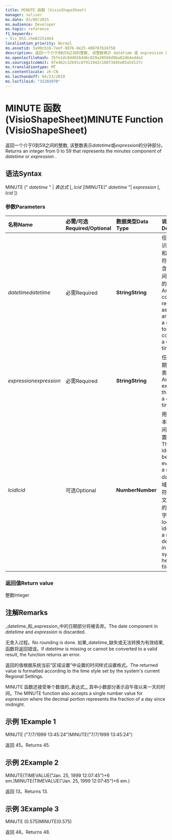 ```yaml
---
title: MINUTE 函数 (VisioShapeSheet)
manager: soliver
ms.date: 03/09/2015
ms.audience: Developer
ms.topic: reference
f1_keywords:
- Vis_DSS.chm82251464
localization_priority: Normal
ms.assetid: 5a90cb16-7eef-8876-8e25-408787b16f58
description: 返回一个介于0到59之间的整数, 该整数表示 datetime 或 expression 的分钟部分。
ms.openlocfilehash: 35fe1dc8d4026dd6c829a38504d9ba82d64edda2
ms.sourcegitcommit: 8fe462c32b91c87911942c188f3445e85a54137c
ms.translationtype: MT
ms.contentlocale: zh-CN
ms.lasthandoff: 04/23/2019
ms.locfileid: "32283970"
---
```

# <a name="minute-function-visioshapesheet"></a><span data-ttu-id="d2622-103">MINUTE 函数 (VisioShapeSheet)</span><span class="sxs-lookup"><span data-stu-id="d2622-103">MINUTE Function (VisioShapeSheet)</span></span>

<span data-ttu-id="d2622-104">返回一个介于0到59之间的整数, 该整数表示*datetime*或*expression*的分钟部分。</span><span class="sxs-lookup"><span data-stu-id="d2622-104">Returns an integer from 0 to 59 that represents the minutes component of  *datetime*  or  *expression*  .</span></span> 
  
## <a name="syntax"></a><span data-ttu-id="d2622-105">语法</span><span class="sxs-lookup"><span data-stu-id="d2622-105">Syntax</span></span>

<span data-ttu-id="d2622-106">MINUTE (" *datetime* " | *表达式* [, *lcid* ])</span><span class="sxs-lookup"><span data-stu-id="d2622-106">MINUTE(" *datetime*  "|  *expression*  [,  *lcid*  ])</span></span> 
  
### <a name="parameters"></a><span data-ttu-id="d2622-107">参数</span><span class="sxs-lookup"><span data-stu-id="d2622-107">Parameters</span></span>

|<span data-ttu-id="d2622-108">**名称**</span><span class="sxs-lookup"><span data-stu-id="d2622-108">**Name**</span></span>|<span data-ttu-id="d2622-109">**必需/可选**</span><span class="sxs-lookup"><span data-stu-id="d2622-109">**Required/Optional**</span></span>|<span data-ttu-id="d2622-110">**数据类型**</span><span class="sxs-lookup"><span data-stu-id="d2622-110">**Data Type**</span></span>|<span data-ttu-id="d2622-111">**说明**</span><span class="sxs-lookup"><span data-stu-id="d2622-111">**Description**</span></span>|
|:-----|:-----|:-----|:-----|
| <span data-ttu-id="d2622-112">_datetime_</span><span class="sxs-lookup"><span data-stu-id="d2622-112">_datetime_</span></span> <br/> |<span data-ttu-id="d2622-113">必需</span><span class="sxs-lookup"><span data-stu-id="d2622-113">Required</span></span>  <br/> |<span data-ttu-id="d2622-114">**String**</span><span class="sxs-lookup"><span data-stu-id="d2622-114">**String**</span></span> <br/> |<span data-ttu-id="d2622-115">任何通常被识别为日期和时间的字符串或对包含日期和时间的单元格的引用。</span><span class="sxs-lookup"><span data-stu-id="d2622-115">Any string commonly recognized as a date and time or a reference to a cell containing a date and time.</span></span>  <br/> |
| <span data-ttu-id="d2622-116">_expression_</span><span class="sxs-lookup"><span data-stu-id="d2622-116">_expression_</span></span> <br/> |<span data-ttu-id="d2622-117">必需</span><span class="sxs-lookup"><span data-stu-id="d2622-117">Required</span></span>  <br/> |<span data-ttu-id="d2622-118">**String**</span><span class="sxs-lookup"><span data-stu-id="d2622-118">**String**</span></span> <br/> | <span data-ttu-id="d2622-119">任何生成日期和时间的表达式。</span><span class="sxs-lookup"><span data-stu-id="d2622-119">Any expression that yields a date and time.</span></span>  <br/> |
| <span data-ttu-id="d2622-120">_lcid_</span><span class="sxs-lookup"><span data-stu-id="d2622-120">_lcid_</span></span> <br/> |<span data-ttu-id="d2622-121">可选</span><span class="sxs-lookup"><span data-stu-id="d2622-121">Optional</span></span>  <br/> |<span data-ttu-id="d2622-122">**Number**</span><span class="sxs-lookup"><span data-stu-id="d2622-122">**Number**</span></span> <br/> |<span data-ttu-id="d2622-123">用于计算非本地日期时间的区域设置标识符。</span><span class="sxs-lookup"><span data-stu-id="d2622-123">The locale identifier to be used in evaluating a nonlocal datetime.</span></span> <span data-ttu-id="d2622-124">区域设置标识符是系统头文件中描述的一个数字。</span><span class="sxs-lookup"><span data-stu-id="d2622-124">The locale identifier is a number described in the system header files.</span></span>  <br/> |
   
### <a name="return-value"></a><span data-ttu-id="d2622-125">返回值</span><span class="sxs-lookup"><span data-stu-id="d2622-125">Return value</span></span>

<span data-ttu-id="d2622-126">整数</span><span class="sxs-lookup"><span data-stu-id="d2622-126">Integer</span></span>
  
## <a name="remarks"></a><span data-ttu-id="d2622-127">注解</span><span class="sxs-lookup"><span data-stu-id="d2622-127">Remarks</span></span>

<span data-ttu-id="d2622-128">_datetime_和_expression_中的日期部分将被丢弃。</span><span class="sxs-lookup"><span data-stu-id="d2622-128">The date component in  _datetime_ and  _expression_ is discarded.</span></span> 
  
<span data-ttu-id="d2622-129">无舍入过程。</span><span class="sxs-lookup"><span data-stu-id="d2622-129">No rounding is done.</span></span> <span data-ttu-id="d2622-130">如果_datetime_缺失或无法转换为有效结果, 函数将返回错误。</span><span class="sxs-lookup"><span data-stu-id="d2622-130">If  _datetime_ is missing or cannot be converted to a valid result, the function returns an error.</span></span> 
  
<span data-ttu-id="d2622-131">返回的值根据系统当前“区域设置”中设置的时间样式设置格式。</span><span class="sxs-lookup"><span data-stu-id="d2622-131">The returned value is formatted according to the time style set by the system's current Regional Settings.</span></span>
  
<span data-ttu-id="d2622-132">MINUTE 函数还接受单个数值的_表达式_, 其中小数部分表示自午夜以来一天的时间。</span><span class="sxs-lookup"><span data-stu-id="d2622-132">The MINUTE function also accepts a single number value for  _expression_ where the decimal portion represents the fraction of a day since midnight.</span></span> 
  
## <a name="example-1"></a><span data-ttu-id="d2622-133">示例 1</span><span class="sxs-lookup"><span data-stu-id="d2622-133">Example 1</span></span>

<span data-ttu-id="d2622-134">MINUTE ("7/7/1999 13:45:24")</span><span class="sxs-lookup"><span data-stu-id="d2622-134">MINUTE("7/7/1999 13:45:24")</span></span>
  
<span data-ttu-id="d2622-135">返回 45。</span><span class="sxs-lookup"><span data-stu-id="d2622-135">Returns 45.</span></span>
  
## <a name="example-2"></a><span data-ttu-id="d2622-136">示例 2</span><span class="sxs-lookup"><span data-stu-id="d2622-136">Example 2</span></span>

<span data-ttu-id="d2622-137">MINUTE(TIMEVALUE("Jan. 25, 1999 12:07:45")+6 em.)</span><span class="sxs-lookup"><span data-stu-id="d2622-137">MINUTE(TIMEVALUE("Jan. 25, 1999 12:07:45")+6 em.)</span></span>
  
<span data-ttu-id="d2622-138">返回 13。</span><span class="sxs-lookup"><span data-stu-id="d2622-138">Returns 13.</span></span>
  
## <a name="example-3"></a><span data-ttu-id="d2622-139">示例 3</span><span class="sxs-lookup"><span data-stu-id="d2622-139">Example 3</span></span>

<span data-ttu-id="d2622-140">MINUTE (0.575)</span><span class="sxs-lookup"><span data-stu-id="d2622-140">MINUTE(0.575)</span></span>
  
<span data-ttu-id="d2622-141">返回 48。</span><span class="sxs-lookup"><span data-stu-id="d2622-141">Returns 48.</span></span>
  


